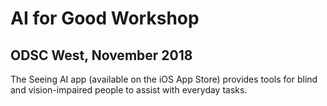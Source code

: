 # AI for Good Workshop

## ODSC West, November 2018

The Seeing AI app (available on the iOS App Store) provides tools for blind and vision-impaired people to assist with everyday tasks. 

